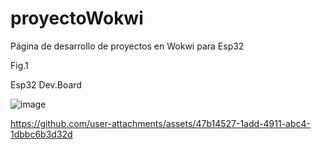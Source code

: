 # proyectoWokwi
Página de desarrollo de proyectos en Wokwi para Esp32

Fig.1

Esp32 Dev.Board

![image](https://github.com/user-attachments/assets/47b14527-1add-4911-abc4-1dbbc6b3d32d)


https://github.com/user-attachments/assets/47b14527-1add-4911-abc4-1dbbc6b3d32d
